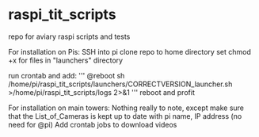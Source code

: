 # raspi_tit_scripts
repo for aviary raspi scripts and tests


For installation on Pis:
SSH into pi
clone repo to home directory
set chmod +x for files in "launchers" directory

run crontab and add:
'''
@reboot sh /home/pi/raspi_tit_scripts/launchers/CORRECTVERSION_launcher.sh >/home/pi/raspi_tit_scripts/logs 2>&1
'''
reboot and profit

For installation on main towers:
Nothing really to note, except make sure that the List_of_Cameras is kept up to date with pi name, IP address (no need for @pi)
Add crontab jobs to download videos

